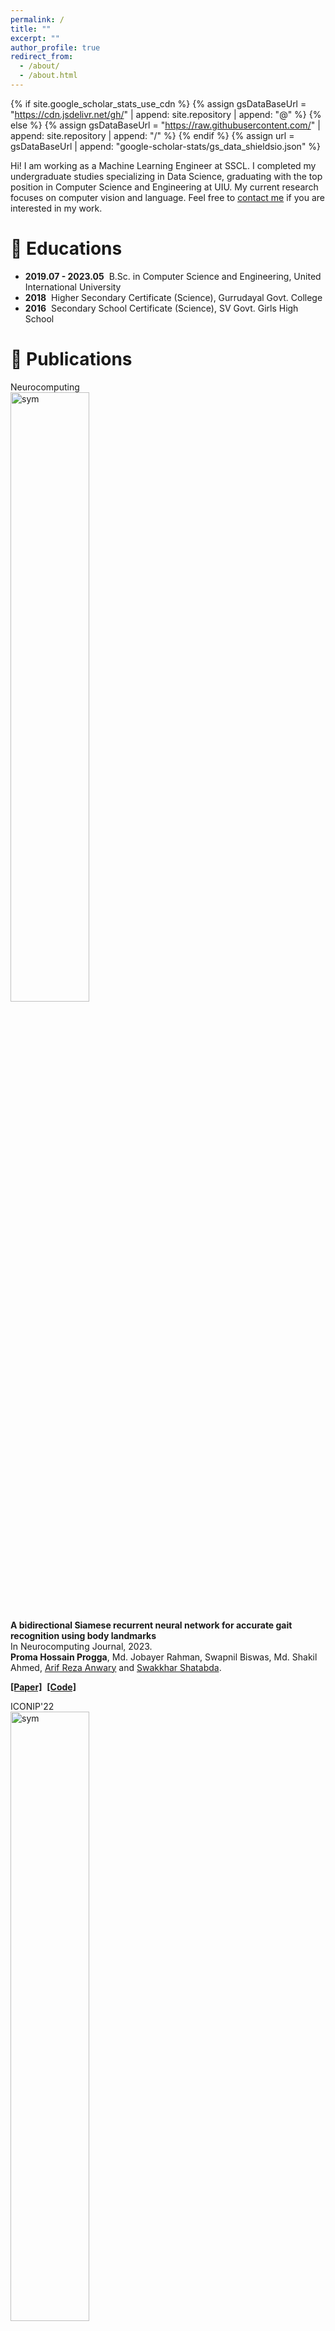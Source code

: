 ```yaml
---
permalink: /
title: ""
excerpt: ""
author_profile: true
redirect_from: 
  - /about/
  - /about.html
---
```


{% if site.google_scholar_stats_use_cdn %}
{% assign gsDataBaseUrl = "https://cdn.jsdelivr.net/gh/" | append: site.repository | append: "@" %}
{% else %}
{% assign gsDataBaseUrl = "https://raw.githubusercontent.com/" | append: site.repository | append: "/" %}
{% endif %}
{% assign url = gsDataBaseUrl | append: "google-scholar-stats/gs_data_shieldsio.json" %}

<span class='anchor' id='about-me'></span>

Hi! I am working as a Machine Learning Engineer at SSCL. I completed my undergraduate studies specializing in Data Science, graduating with the top position in Computer Science and Engineering at UIU. My current research focuses on computer vision and language. Feel free to [contact me](mailto:phprogga@gmail.com) if you are interested in my work.

# 📖 Educations
- **2019.07 - 2023.05**&nbsp; B.Sc. in Computer Science and Engineering, United International University
- **2018**&nbsp; Higher Secondary Certificate (Science), Gurrudayal Govt. College
- **2016**&nbsp; Secondary School Certificate (Science), SV Govt. Girls High School

# 📝 Publications 
<div class='paper-box'><div class='paper-box-image'><div><div class="badge">Neurocomputing</div><img src='images/gait.png' alt="sym" width="50%"></div></div>
<div class='paper-box-text' markdown="1">

**A bidirectional Siamese recurrent neural network for accurate gait recognition using body landmarks** <br>
In Neurocomputing Journal, 2023.<br>
**Proma Hossain Progga**, Md. Jobayer Rahman, Swapnil Biswas, Md. Shakil Ahmed, [Arif Reza Anwary](https://scholar.google.com/citations?user=zuhhxWIAAAAJ&hl=en) and [Swakkhar Shatabda](https://cse.uiu.ac.bd/faculty/swakkhar/).

[**[Paper]**](https://www.sciencedirect.com/science/article/abs/pii/S0925231224010841)&nbsp;
[**[Code]**](https://github.com/promaprogga/Siamese-BiGRU-dualStack)


</div>
</div>
<!-- SparseCtrl -->

<!-- AnimateDiff -->
<div class='paper-box'><div class='paper-box-image'><div><div class="badge">ICONIP'22</div><img src='images/iresnet.png' alt="sym" width="50%"></div></div>
<div class='paper-box-text' markdown="2">

**iResSENet: An Accurate Convolutional Neural Network for Retinal Blood Vessel Segmentation**<br>
In International Conference on Neural Information Processing, pp. 567-578. Cham: Springer International Publishing.<br>
**Proma Hossain Progga** & [Swakkhar Shatabda](https://cse.uiu.ac.bd/faculty/swakkhar/)

[**[Paper]**](https://link.springer.com/chapter/10.1007/978-3-031-30111-7_48)&nbsp;
[**[Code]**](https://github.com/promaprogga/iResSENet-An-Accurate-Convolutional-Neural-Network-for-Retinal-Blood-Vessel-Segmentation)
</div>
</div>
<!-- AnimateDiff -->

<!-- AnimateDiff -->
<div class='paper-box'><div class='paper-box-image'><div><div class="badge">ICCT'23</div><img src='images/KNN.png' alt="sym" height="50%" width="50%"></div></div>
<div class='paper-box-text' markdown="3">

**K-Nearest Neighbour Classifier for Big Data Mining based on Informative Instances**<br>
In International Conference for Convergence in Technology (I2CT), pp. 1-7. IEEE. <br>
**Proma Hossain Progga**, Md. Jobayer Rahman, Swapnil Biswas, Md. Shakil Ahmed  and [Dewan Md Farid](https://cse.uiu.ac.bd/faculty/dewanfarid/)

[**[Paper]**](https://ieeexplore.ieee.org/document/10126147)&nbsp;

</div>
</div>
<!-- AnimateDiff -->
<!-- AnimateDiff -->
<div class='paper-box'><div class='paper-box-image'><div><div class="badge">ICISS'23</div><img src='images/uav.png' alt="sym" width="50%"></div></div>
<div class='paper-box-text' markdown="4">

**UAVs in Green Health Care for Energy Efficiency and Real-Time Data Transmission**<br>
In International Conference on Intelligent Sustainable Systems, pp. 773-788. Singapore: Springer Nature Singapore<br>
Anika Khaer, Md Siam Hossain Sarker, **Proma Hossain Progga**, Saniyat Mushrat Lamim, and [Md Motaharul Islam](https://cse.uiu.ac.bd/faculty/motaharul/)

[**[Paper]**](https://link.springer.com/chapter/10.1007/978-981-99-1726-6_60)&nbsp;

</div>
</div>
<!-- AnimateDiff -->


# 🎖 Honors and Awards
- **Summa Cum Laude** - *United International University (2024)*
- **100% Scholarship** - *United International University (2019-2023)*
  - Awarded 100% scholarships for excellent academic performance in 10 out of 12 trimesters, which are given to the top 2% of students in specific programs.
- **1st place in Asia, 13th Globally** - *University Rover Challenge (2022)*
  - It is an international robotics competition where teams design and build Mars rovers to complete tasks related to exploration and research in simulated Martian environments. 
- **1st Runner-Up** - *CSE Project Showcase, United International University (Spring 2022)*
  - Led and contributed significantly to the successful execution of the ["Protibaad"](https://github.com/promaprogga/Protibaad) social awareness project.
- **5th position** - *Bengali Automatic Speech Recognition (Kaggle Competition), DL Sprint - BUET CSE Fest (2022)*
    
# 💻 Academic Services
- **Part-Time Lecturer** - *United International University (June 2023 - September 2023)* <br>
  -  CSE 1115: Object Oriented Programming. (Summer’23)
  -  CSE 1325: Digital Logic Design. (Summer’23)
- **Undergraduate Teaching Assistant** - *United International University (March 2022 - May 2023)* <br>
  -  CSE 2216: Data Structure and Algorithms I Laboratory. (Spring’23)
  -  CSE 3421: Software Engineering. (Fall’22)
  -  CSE 3522: Database Management Systems Laboratory. (Fall’22)
  -  CSE 2216: Data Structure and Algorithms I Laboratory. (Summer’22)
  -  CSE 3522: Database Management Systems Laboratory. (Spring’22)
- **Grader** - *United International University (November 2022 - May 2023)* <br>
  -  CSE 4889: Machine Learning. (Spring’23)
  -  CSE 3811: Artificial Intelligence. (Spring’23)
  -  CSE 1111: Structured Programming. Language. (Spring’23)
  -  MATH 2205: Probability and Statistics. (Fall’22)


# 💬 Selected Projects

- **Information Extraction From Financial Documents** - *Industry Project*<br>
This project aims to extract entities from financial trade-related documents and organize the extracted information into a structured JSON object. This JSON object can then be utilized across various applications.
  - Domain: Classification, OCR, Segmentation, Detection, LLM, Multimodal

- **Vehicles Number Plate Detection and Recognition** - *Industry Project*<br>
This project aims to extract entities from financial trade-related documents and organize the extracted information into a structured JSON object. This JSON object can then be utilized across various applications.
  - Domain: Detection, Multimodal, OCR
    
- **Retinal Blood Vessel Segmentation** - *University project*<br>
The primary objective of this research is to identify a segmentation methodology that surpasses existing methods in terms of performance on multiple standard benchmark datasets.
  - Language: Python, Keras (Tensorflow as backend)
  - Neural Networks: U-Net, Squeeze-and-Excitation, Deep Residual Network, Inception Network, ConvNeXt, and so on.
  -  Dataset : DRIVE, CHASEDB1, STARE, and HRF

- **Graph Neural Network to Analyze Protein Secondary Structure** - *University project*<br>
This research used GNNs to predict protein secondary structure and compared several 
models. 
  -  Language and Frameworks: Python, Tensorflow.
  -  Algorithms: Graph Neural Network, Support Vector Machine, AdaBoost, K-Nearest 
Neighbours, Decision Tree.
  -  Dataset: ccPDB 2.0

- **Bengali Automatic Speech Recognition** - *Kaggle Competition*<br>
  Built a model to recognize Bengali speech from out-of-distribution audio using a crowdsourced dataset with 400 hours of speech. The project aimed to enhance Bengali speech recognition and address out-of-distribution generalization challenges.
  - Framework: PyTorch
  - Word Embedding & Language model: BERT, Word2Vec, N-Gram (6-gram)
  - Dataset: Bengali Common Voice Speech
  - 
- **Biological Life Detection through Rock Classification** - *University Rover Challenge*<br>
  - The science team developed a subsystem to categorize soil and rock samples into extant, extinct, or 'No Presence of Life'. Our research utilized machine learning (ML) and deep learning (DL) methodologies and we also developed our own dataset.
 

- **Restaurant Management System** - *University project*<br>
This system allows customers to reserve tables at various restaurants based on availability. Customers can order from the restaurant's online menu and either serve themselves or request table service for an additional fee. The system generates bills and allows for online payment. Admins can manage restaurants, menus, and orders, and generate reports. 
  -  Backend Language: Python (Django).
  -  Frontend: HTML, Sass, CSS, JavaScript, jQuery
 
- **Protibaad** - *University project*<br>
Protibaad is a comprehensive software system that enhances public safety and awareness. It features a crime alert system, missing person reporting, a survey pool, and a blog section. With its user-friendly interface and range of useful features, Protibaad is an invaluable tool for promoting safety, community engagement, and social awareness.  
  -  Backend Language: PHP, Ajax, JSON.
  -  Frontend: HTML, CSS, Javascript.
  -  Database: SQL.

- **E-commerce Desktop Application** - *University project*<br>
It is a desktop application where multiple customers can purchase and make payments at a time like e-commerce.
  -  Library: Java FX
  -  Communication Interface: Socket.

- **University Management System** - *University project*<br>
This Project is based on Java to understand the core concept of object-oriented 
programming. 
Features:
• Faculty Management (add, remove, or show). 
• Student Management (Insert, remove, or show).
• Course Transactions (add, drop, or show
  -  Language: Java
